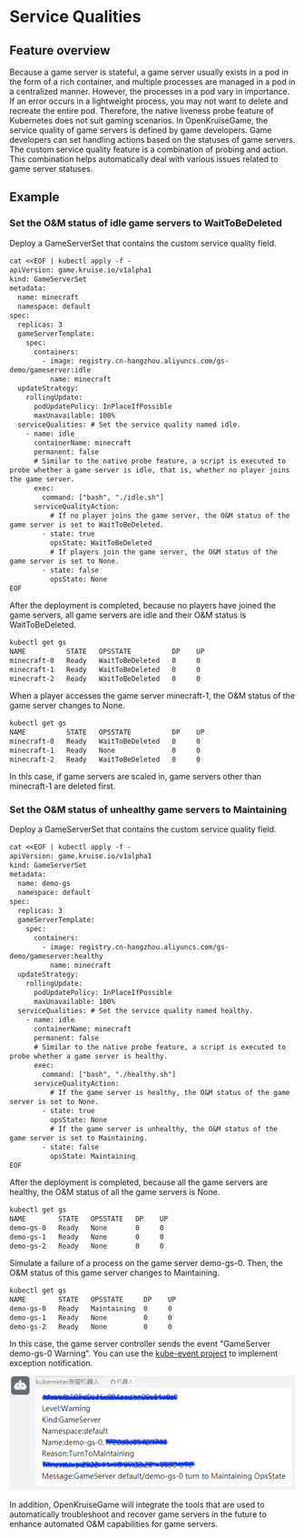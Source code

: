 # Service Qualities
## Feature overview

Because a game server is stateful, a game server usually exists in a pod in the form of a rich container, and multiple processes are managed in a pod in a centralized manner.
However, the processes in a pod vary in importance. If an error occurs in a lightweight process, you may not want to delete and recreate the entire pod. Therefore, the native liveness probe feature of Kubernetes does not suit gaming scenarios.
In OpenKruiseGame, the service quality of game servers is defined by game developers. Game developers can set handling actions based on the statuses of game servers. The custom service quality feature is a combination of probing and action. This combination helps automatically deal with various issues related to game server statuses.

## Example

### Set the O&M status of idle game servers to WaitToBeDeleted

Deploy a GameServerSet that contains the custom service quality field.
```shell
cat <<EOF | kubectl apply -f -
apiVersion: game.kruise.io/v1alpha1
kind: GameServerSet
metadata:
  name: minecraft
  namespace: default
spec:
  replicas: 3
  gameServerTemplate:
    spec:
      containers:
        - image: registry.cn-hangzhou.aliyuncs.com/gs-demo/gameserver:idle
          name: minecraft
  updateStrategy:
    rollingUpdate:
      podUpdatePolicy: InPlaceIfPossible
      maxUnavailable: 100%
  serviceQualities: # Set the service quality named idle.
    - name: idle
      containerName: minecraft
      permanent: false
      # Similar to the native probe feature, a script is executed to probe whether a game server is idle, that is, whether no player joins the game server.
      exec:
        command: ["bash", "./idle.sh"]
      serviceQualityAction:
          # If no player joins the game server, the O&M status of the game server is set to WaitToBeDeleted.
        - state: true
          opsState: WaitToBeDeleted
          # If players join the game server, the O&M status of the game server is set to None.
        - state: false
          opsState: None
EOF
```

After the deployment is completed, because no players have joined the game servers, all game servers are idle and their O&M status is WaitToBeDeleted.
```shell
kubectl get gs
NAME          STATE   OPSSTATE          DP    UP
minecraft-0   Ready   WaitToBeDeleted   0     0
minecraft-1   Ready   WaitToBeDeleted   0     0
minecraft-2   Ready   WaitToBeDeleted   0     0
```

When a player accesses the game server minecraft-1, the O&M status of the game server changes to None.
```shell
kubectl get gs
NAME          STATE   OPSSTATE          DP    UP
minecraft-0   Ready   WaitToBeDeleted   0     0
minecraft-1   Ready   None              0     0
minecraft-2   Ready   WaitToBeDeleted   0     0
```

In this case, if game servers are scaled in, game servers other than minecraft-1 are deleted first.

### Set the O&M status of unhealthy game servers to Maintaining

Deploy a GameServerSet that contains the custom service quality field.
```shell
cat <<EOF | kubectl apply -f -
apiVersion: game.kruise.io/v1alpha1
kind: GameServerSet
metadata:
  name: demo-gs
  namespace: default
spec:
  replicas: 3
  gameServerTemplate:
    spec:
      containers:
        - image: registry.cn-hangzhou.aliyuncs.com/gs-demo/gameserver:healthy
          name: minecraft
  updateStrategy:
    rollingUpdate:
      podUpdatePolicy: InPlaceIfPossible
      maxUnavailable: 100%
  serviceQualities: # Set the service quality named healthy.
    - name: idle
      containerName: minecraft
      permanent: false
      # Similar to the native probe feature, a script is executed to probe whether a game server is healthy.
      exec:
        command: ["bash", "./healthy.sh"]
      serviceQualityAction:
          # If the game server is healthy, the O&M status of the game server is set to None.
        - state: true
          opsState: None
          # If the game server is unhealthy, the O&M status of the game server is set to Maintaining.
        - state: false
          opsState: Maintaining
EOF
```

After the deployment is completed, because all the game servers are healthy, the O&M status of all the game servers is None.
```shell
kubectl get gs
NAME        STATE   OPSSTATE   DP    UP
demo-gs-0   Ready   None       0     0
demo-gs-1   Ready   None       0     0
demo-gs-2   Ready   None       0     0
```

Simulate a failure of a process on the game server demo-gs-0. Then, the O&M status of this game server changes to Maintaining.
```shell
kubectl get gs
NAME        STATE   OPSSTATE     DP    UP
demo-gs-0   Ready   Maintaining  0     0
demo-gs-1   Ready   None         0     0
demo-gs-2   Ready   None         0     0
```

In this case, the game server controller sends the event "GameServer demo-gs-0 Warning". You can use the [kube-event project](https://github.com/AliyunContainerService/kube-eventer) to implement exception notification.

![](../../static/img/kruisegame/user-manuals/warning-ding.png)

In addition, OpenKruiseGame will integrate the tools that are used to automatically troubleshoot and recover game servers in the future to enhance automated O&M capabilities for game servers.